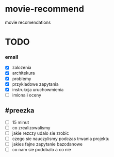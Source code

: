# movie-recommend
movie recomendations

# TODO
### email
- [x] zalozenia
- [x] architekura
- [x] problemy
- [x] przykladowe zapytania
- [x] instrukcja uruchowmienia
- [ ] imiona i oceny
## #preezka
- [ ] 15 minut
- [ ] co zrealizowalismy
- [ ] jakie rezczy udalo sie zrobic
- [ ] czego sie nauczylismy podczas trwania projektu
- [ ] jakies fajne zapytanie bazodanowe
- [ ] co nam sie podobalo a co nie
